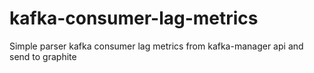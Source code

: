 # kafka-consumer-lag-metrics
Simple parser kafka consumer lag metrics from kafka-manager api and send to graphite
